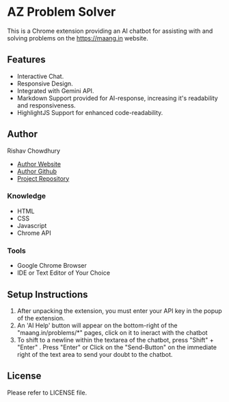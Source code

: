 # AZ Problem Solver
This is a Chrome extension providing an AI chatbot for assisting with and solving problems on the https://maang.in website.

## Features
- Interactive Chat.
- Responsive Design.
- Integrated with Gemini API.
- Markdown Support provided for AI-response, increasing it's readability and responsiveness.
- HighlightJS Support for enhanced code-readability.

## Author
Rishav Chowdhury
- [Author Website](https://www.linkedin.com/in/rishav-chowdhury-81b652295/)
- [Author Github](https://github.com/GODSPEED482)
- [Project Repository](https://github.com/GODSPEED482/AI-Integrated-Problem-Solver/)

### Knowledge
- HTML
- CSS
- Javascript
- Chrome API

### Tools
- Google Chrome Browser
- IDE or Text Editor of Your Choice

## Setup Instructions
1. After unpacking the extension, you must enter your API key in the popup of the extension.
2. An 'AI Help' button will appear on the bottom-right of the "maang.in/problems/*" pages, click on it to ineract with the chatbot 
3. To shift to a newline within the textarea of the chatbot, press "Shift" + "Enter" . Press "Enter" or Click on the "Send-Button" on the immediate right of the text area to send your doubt to the chatbot.

## License
Please refer to LICENSE file.
